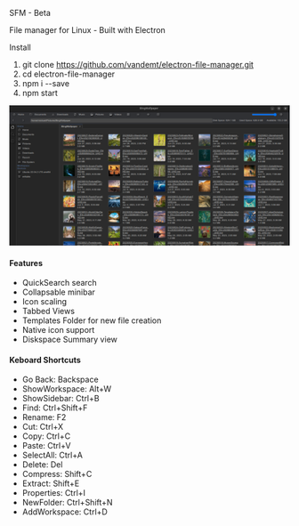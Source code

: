 
SFM - Beta

File manager for Linux - Built with Electron

Install

1. git clone https://github.com/vandemt/electron-file-manager.git
2. cd electron-file-manager
3. npm i --save
4. npm start


![Screenshot 1](assets/screenshots/screenshot1.png?raw=true)

<!-- ![Screenshot 2](/screenshots/screenshot_2.png?raw=true)

![Screenshot 3](/screenshots/screenshot_3.png?raw=true) -->


<h4>Features</h4>

<ul>
    <li>QuickSearch search</li>
    <li>Collapsable minibar</li>
    <li>Icon scaling</li>
    <li>Tabbed Views</li>
    <!-- <li>Audio playback</li> -->
    <!-- <li>Audio or Video to Audio conversion - Requires ffmpeg</li> -->
    <li>Templates Folder for new file creation</li>
    <li>Native icon support</li>
    <li>Diskspace Summary view</li>
</ul>

<h4>Keboard Shortcuts</h4>

<ul>
    <li>Go Back: Backspace</li>
    <li>ShowWorkspace: Alt+W</li>
    <li>ShowSidebar: Ctrl+B</li>
    <li>Find: Ctrl+Shift+F</li>
    <li>Rename: F2</li>
    <li>Cut: Ctrl+X</li>
    <li>Copy: Ctrl+C</li>
    <li>Paste: Ctrl+V</li>
    <li>SelectAll: Ctrl+A</li>
    <li>Delete: Del</li>
    <li>Compress: Shift+C</li>
    <li>Extract: Shift+E</li>
    <li>Properties: Ctrl+I</li>
    <li>NewFolder: Ctrl+Shift+N</li>
    <li>AddWorkspace: Ctrl+D</li>
</ul>






<!-- Stack
<ul>
    <li><a href="https://nodejs.org/en/">nodejs</a></li>
    <li><a href="https://github.com/electron/electron">electron</li>
    <li><a href="https://semantic-ui.com">semantic-ui</a></li>
    <li><a href="https://www.chartjs.org/">chartjs</a></li>
    <li><a href="https://dragselect.com/">dragselect</a></li>
    <li><a href="https://craig.is/killing/mice">mousetrap</a></li>
    <li><a href="https://www.npmjs.com/package/open">open</a></li>
    <li><a href="https://www.npmjs.com/package/mime-types">mime-types</a></li>
    <li><a href="https://webpack.js.org/">webpack</a></li>
    <li><a href="https://icons.getbootstrap.com/">bootstrap-icons</a></li>
    <li><a href="https://getbootstrap.com/">bootstrap</a></li>
    <li><a href="https://jquery.com/">jquery - legacy</a></li>
</ul> -->


